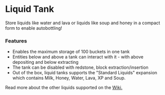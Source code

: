 # Liquid Tank<!--$headerTitle--><!--$pmc:delete-->

Store liquids like water and lava or liquids like soup and honey in a compact form to enable autobottling!<!--$pmc:headerSize-->

### Features
- Enables the maximum storage of 100 buckets in one tank
- Entities below and above a tank can interact with it - with above depositing and below extracting
- The tank can be disabled with redstone, block extraction/insertion
- Out of the box, liquid tanks supports the "Standard Liquids" expansion which contains Milk, Honey, Water, Lava, XP and Soup.

Read more about the other liquids supported on the [Wiki.](https://wiki.gm4.co/Liquid_Tanks/Standard_Liquids)
